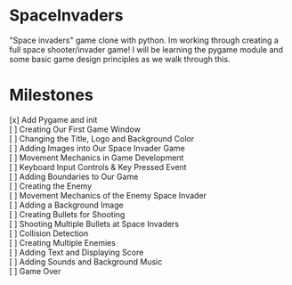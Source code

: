 # SpaceInvaders
"Space invaders" game clone with python. Im working through creating a full space shooter/invader 
game! I will be learning the pygame module and some basic game design principles
as we walk through this.

# Milestones
[x] Add Pygame and init\
[ ] Creating Our First Game Window\
[ ] Changing the Title, Logo and Background Color\
[ ] Adding Images into Our Space Invader Game\
[ ] Movement Mechanics in Game Development\
[ ] Keyboard Input Controls & Key Pressed Event\
[ ] Adding Boundaries to Our Game\
[ ] Creating the Enemy\
[ ] Movement Mechanics of the Enemy Space Invader\
[ ] Adding a Background Image\
[ ] Creating Bullets for Shooting\
[ ] Shooting Multiple Bullets at Space Invaders\
[ ] Collision Detection\
[ ] Creating Multiple Enemies\
[ ] Adding Text and Displaying Score\
[ ] Adding Sounds and Background Music\
[ ] Game Over
